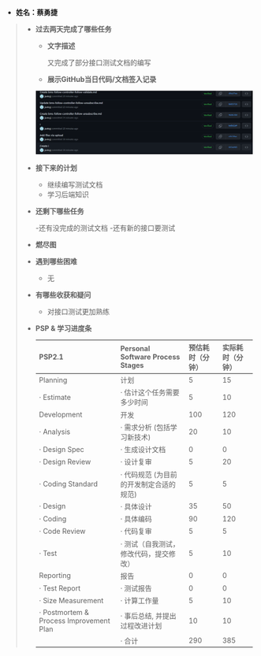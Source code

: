 - **姓名：蔡勇捷**

> - **过去两天完成了哪些任务**
>
>   - **文字描述**
>
>     又完成了部分接口测试文档的编写
>
>   - **展示GitHub当日代码/文档签入记录**
>
>   ![](02.png)
>
> - **接下来的计划**
>
>   - 继续编写测试文档
>   - 学习后端知识
>
> - **还剩下哪些任务**
>
>   -还有没完成的测试文档
>   -还有新的接口要测试
>   
> - **燃尽图**
>
>  
>
> - **遇到哪些困难**
>
>   - 无
>
> - **有哪些收获和疑问**
>
>   - 对接口测试更加熟练
>
> - **PSP & 学习进度条**
>
>   | PSP2.1                                  | Personal Software Process Stages        | 预估耗时（分钟） | 实际耗时（分钟） |
>   | --------------------------------------- | --------------------------------------- | ---------------- | ---------------- |
>   | Planning                                | 计划                                    | 5               | 15               |
>   | · Estimate                              | · 估计这个任务需要多少时间              | 5                | 10               |
>   | Development                             | 开发                                    | 100              | 120              |
>   | · Analysis                              | · 需求分析 (包括学习新技术)             | 20               | 10               |
>   | · Design Spec                           | · 生成设计文档                          | 0                | 0                |
>   | · Design Review                         | · 设计复审                              | 5                | 20               |
>   | · Coding Standard                       | · 代码规范 (为目前的开发制定合适的规范) | 5                | 5                |
>   | · Design                                | · 具体设计                              | 35               | 50               |
>   | · Coding                                | · 具体编码                              | 90              | 120              |
>   | · Code Review                           | · 代码复审                              | 5                | 5                |
>   | · Test                                  | · 测试（自我测试，修改代码，提交修改）  | 5                | 10               |
>   | Reporting                               | 报告                                    | 0                | 0                |
>   | · Test Report                           | · 测试报告                              | 0                | 0                |
>   | · Size Measurement                      | · 计算工作量                            | 5                | 10               |
>   | · Postmortem & Process Improvement Plan | · 事后总结, 并提出过程改进计划          | 10               | 10               |
>   |                                         | · 合计                                  | 290              | 385              |
>
